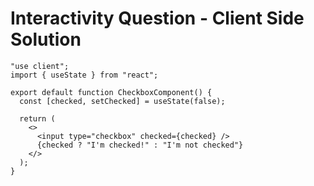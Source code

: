 # Interactivity Question - Client Side Solution

```tsx
"use client";
import { useState } from "react";

export default function CheckboxComponent() {
  const [checked, setChecked] = useState(false);

  return (
    <>
      <input type="checkbox" checked={checked} />
      {checked ? "I'm checked!" : "I'm not checked"}
    </>
  );
}
```

